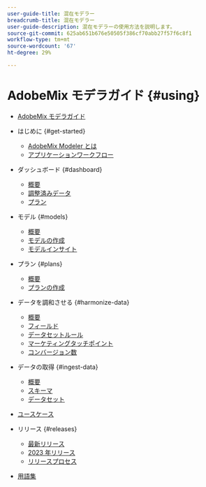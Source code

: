 ```yaml
---
user-guide-title: 混在モデラー
breadcrumb-title: 混在モデラー
user-guide-description: 混在モデラーの使用方法を説明します。
source-git-commit: 625ab651b676e50505f386cf70abb27f57f6c8f1
workflow-type: tm+mt
source-wordcount: '67'
ht-degree: 29%

---
```



# AdobeMix モデラガイド {#using}

+ [AdobeMix モデラガイド](overview.md)

+ はじめに {#get-started}
   + [AdobeMix Modeler とは](get-started/about.md)
   + [アプリケーションワークフロー](get-started/workflow.md)

+ ダッシュボード {#dashboard}
   + [概要](dashboard/overview.md)
   + [調整済みデータ](dashboard/harmonized-data.md)
   + [プラン](dashboard/plans.md)

+ モデル {#models}
   + [概要](models/overview.md)
   + [モデルの作成](models/create.md)
   + [モデルインサイト](models/insights.md)

+ プラン {#plans}
   + [概要](plans/overview.md)
   + [プランの作成](plans/create.md)

+ データを調和させる {#harmonize-data}
   + [概要](harmonize-data/overview.md)
   + [フィールド](harmonize-data/fields.md)
   + [データセットルール](harmonize-data/dataset-rules.md)
   + [マーケティングタッチポイント](harmonize-data/marketing-touchpoints.md)
   + [コンバージョン数](harmonize-data/conversions.md)

+ データの取得 {#ingest-data}
   + [概要](ingest-data/overview.md)
   + [スキーマ](ingest-data/schemas.md)
   + [データセット](ingest-data/datasets.md)

+ [ユースケース](use-cases.md)


<!-- Admin integration with AEP not part of first release

+ Administration {#administration}
  + [Overview](administration/overview.md)
  + [Policies](administration/policies.md)
  + [Audits](administration/audits.md)
  
-->


+ リリース {#releases}
   + [最新リリース](releases/latest.md)
   + [2023 年リリース](releases/2023.md)
   + [リリースプロセス](releases/releases.md)

+ [用語集](glossary.md)

